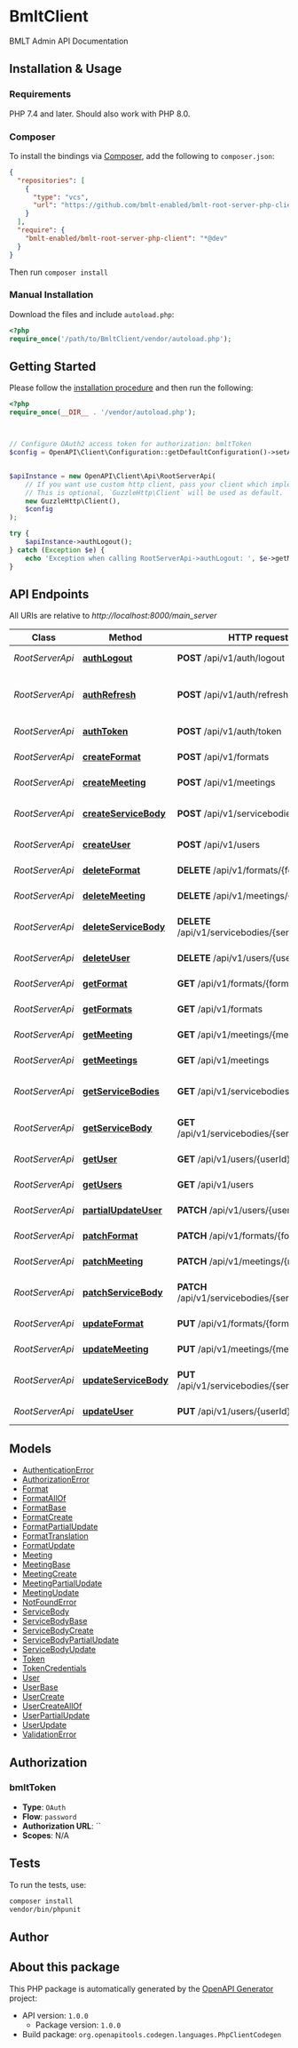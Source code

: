 # BmltClient

BMLT Admin API Documentation


## Installation & Usage

### Requirements

PHP 7.4 and later.
Should also work with PHP 8.0.

### Composer

To install the bindings via [Composer](https://getcomposer.org/), add the following to `composer.json`:

```json
{
  "repositories": [
    {
      "type": "vcs",
      "url": "https://github.com/bmlt-enabled/bmlt-root-server-php-client.git"
    }
  ],
  "require": {
    "bmlt-enabled/bmlt-root-server-php-client": "*@dev"
  }
}
```

Then run `composer install`

### Manual Installation

Download the files and include `autoload.php`:

```php
<?php
require_once('/path/to/BmltClient/vendor/autoload.php');
```

## Getting Started

Please follow the [installation procedure](#installation--usage) and then run the following:

```php
<?php
require_once(__DIR__ . '/vendor/autoload.php');



// Configure OAuth2 access token for authorization: bmltToken
$config = OpenAPI\Client\Configuration::getDefaultConfiguration()->setAccessToken('YOUR_ACCESS_TOKEN');


$apiInstance = new OpenAPI\Client\Api\RootServerApi(
    // If you want use custom http client, pass your client which implements `GuzzleHttp\ClientInterface`.
    // This is optional, `GuzzleHttp\Client` will be used as default.
    new GuzzleHttp\Client(),
    $config
);

try {
    $apiInstance->authLogout();
} catch (Exception $e) {
    echo 'Exception when calling RootServerApi->authLogout: ', $e->getMessage(), PHP_EOL;
}

```

## API Endpoints

All URIs are relative to *http://localhost:8000/main_server*

Class | Method | HTTP request | Description
------------ | ------------- | ------------- | -------------
*RootServerApi* | [**authLogout**](docs/Api/RootServerApi.md#authlogout) | **POST** /api/v1/auth/logout | Revokes a token
*RootServerApi* | [**authRefresh**](docs/Api/RootServerApi.md#authrefresh) | **POST** /api/v1/auth/refresh | Revokes and issues a new token
*RootServerApi* | [**authToken**](docs/Api/RootServerApi.md#authtoken) | **POST** /api/v1/auth/token | Creates a token
*RootServerApi* | [**createFormat**](docs/Api/RootServerApi.md#createformat) | **POST** /api/v1/formats | Creates a format
*RootServerApi* | [**createMeeting**](docs/Api/RootServerApi.md#createmeeting) | **POST** /api/v1/meetings | Creates a meeting
*RootServerApi* | [**createServiceBody**](docs/Api/RootServerApi.md#createservicebody) | **POST** /api/v1/servicebodies | Creates a service body
*RootServerApi* | [**createUser**](docs/Api/RootServerApi.md#createuser) | **POST** /api/v1/users | Creates a user
*RootServerApi* | [**deleteFormat**](docs/Api/RootServerApi.md#deleteformat) | **DELETE** /api/v1/formats/{formatId} | Deletes a format
*RootServerApi* | [**deleteMeeting**](docs/Api/RootServerApi.md#deletemeeting) | **DELETE** /api/v1/meetings/{meetingId} | Deletes a meeting
*RootServerApi* | [**deleteServiceBody**](docs/Api/RootServerApi.md#deleteservicebody) | **DELETE** /api/v1/servicebodies/{serviceBodyId} | Deletes a service body
*RootServerApi* | [**deleteUser**](docs/Api/RootServerApi.md#deleteuser) | **DELETE** /api/v1/users/{userId} | Deletes a user
*RootServerApi* | [**getFormat**](docs/Api/RootServerApi.md#getformat) | **GET** /api/v1/formats/{formatId} | Retrieves a format
*RootServerApi* | [**getFormats**](docs/Api/RootServerApi.md#getformats) | **GET** /api/v1/formats | Retrieves formats
*RootServerApi* | [**getMeeting**](docs/Api/RootServerApi.md#getmeeting) | **GET** /api/v1/meetings/{meetingId} | Retrieves a meeting
*RootServerApi* | [**getMeetings**](docs/Api/RootServerApi.md#getmeetings) | **GET** /api/v1/meetings | Retrieves meetings
*RootServerApi* | [**getServiceBodies**](docs/Api/RootServerApi.md#getservicebodies) | **GET** /api/v1/servicebodies | Retrieves service bodies
*RootServerApi* | [**getServiceBody**](docs/Api/RootServerApi.md#getservicebody) | **GET** /api/v1/servicebodies/{serviceBodyId} | Retrieves a service body
*RootServerApi* | [**getUser**](docs/Api/RootServerApi.md#getuser) | **GET** /api/v1/users/{userId} | Retrieves a single user
*RootServerApi* | [**getUsers**](docs/Api/RootServerApi.md#getusers) | **GET** /api/v1/users | Retrieves users
*RootServerApi* | [**partialUpdateUser**](docs/Api/RootServerApi.md#partialupdateuser) | **PATCH** /api/v1/users/{userId} | Patches a user
*RootServerApi* | [**patchFormat**](docs/Api/RootServerApi.md#patchformat) | **PATCH** /api/v1/formats/{formatId} | Patches a format
*RootServerApi* | [**patchMeeting**](docs/Api/RootServerApi.md#patchmeeting) | **PATCH** /api/v1/meetings/{meetingId} | Patches a meeting
*RootServerApi* | [**patchServiceBody**](docs/Api/RootServerApi.md#patchservicebody) | **PATCH** /api/v1/servicebodies/{serviceBodyId} | Patches a service body
*RootServerApi* | [**updateFormat**](docs/Api/RootServerApi.md#updateformat) | **PUT** /api/v1/formats/{formatId} | Updates a format
*RootServerApi* | [**updateMeeting**](docs/Api/RootServerApi.md#updatemeeting) | **PUT** /api/v1/meetings/{meetingId} | Updates a meeting
*RootServerApi* | [**updateServiceBody**](docs/Api/RootServerApi.md#updateservicebody) | **PUT** /api/v1/servicebodies/{serviceBodyId} | Updates a Service Body
*RootServerApi* | [**updateUser**](docs/Api/RootServerApi.md#updateuser) | **PUT** /api/v1/users/{userId} | Update single user

## Models

- [AuthenticationError](docs/Model/AuthenticationError.md)
- [AuthorizationError](docs/Model/AuthorizationError.md)
- [Format](docs/Model/Format.md)
- [FormatAllOf](docs/Model/FormatAllOf.md)
- [FormatBase](docs/Model/FormatBase.md)
- [FormatCreate](docs/Model/FormatCreate.md)
- [FormatPartialUpdate](docs/Model/FormatPartialUpdate.md)
- [FormatTranslation](docs/Model/FormatTranslation.md)
- [FormatUpdate](docs/Model/FormatUpdate.md)
- [Meeting](docs/Model/Meeting.md)
- [MeetingBase](docs/Model/MeetingBase.md)
- [MeetingCreate](docs/Model/MeetingCreate.md)
- [MeetingPartialUpdate](docs/Model/MeetingPartialUpdate.md)
- [MeetingUpdate](docs/Model/MeetingUpdate.md)
- [NotFoundError](docs/Model/NotFoundError.md)
- [ServiceBody](docs/Model/ServiceBody.md)
- [ServiceBodyBase](docs/Model/ServiceBodyBase.md)
- [ServiceBodyCreate](docs/Model/ServiceBodyCreate.md)
- [ServiceBodyPartialUpdate](docs/Model/ServiceBodyPartialUpdate.md)
- [ServiceBodyUpdate](docs/Model/ServiceBodyUpdate.md)
- [Token](docs/Model/Token.md)
- [TokenCredentials](docs/Model/TokenCredentials.md)
- [User](docs/Model/User.md)
- [UserBase](docs/Model/UserBase.md)
- [UserCreate](docs/Model/UserCreate.md)
- [UserCreateAllOf](docs/Model/UserCreateAllOf.md)
- [UserPartialUpdate](docs/Model/UserPartialUpdate.md)
- [UserUpdate](docs/Model/UserUpdate.md)
- [ValidationError](docs/Model/ValidationError.md)

## Authorization

### bmltToken

- **Type**: `OAuth`
- **Flow**: `password`
- **Authorization URL**: ``
- **Scopes**: N/A

## Tests

To run the tests, use:

```bash
composer install
vendor/bin/phpunit
```

## Author



## About this package

This PHP package is automatically generated by the [OpenAPI Generator](https://openapi-generator.tech) project:

- API version: `1.0.0`
    - Package version: `1.0.0`
- Build package: `org.openapitools.codegen.languages.PhpClientCodegen`
